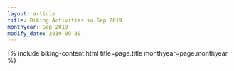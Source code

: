 ```yaml
---
layout: article
title: Biking Activities in Sep 2019
monthyear: Sep 2019
modify_date: 2019-09-30     
---
```


{% include biking-content.html title=page.title monthyear=page.monthyear %}
